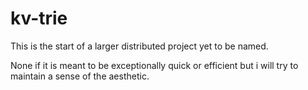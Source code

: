 # kv-trie

This is the start of a larger distributed project yet to be named.

None if it is meant to be exceptionally quick or efficient but i will try to maintain a sense of the aesthetic.

